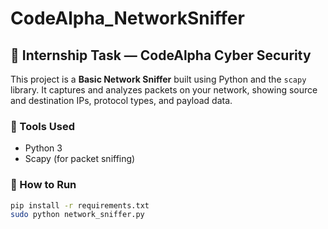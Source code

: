 # CodeAlpha_NetworkSniffer

## 🔐 Internship Task — CodeAlpha Cyber Security

This project is a **Basic Network Sniffer** built using Python and the `scapy` library. It captures and analyzes packets on your network, showing source and destination IPs, protocol types, and payload data.

### 🧰 Tools Used
- Python 3
- Scapy (for packet sniffing)

### 🚀 How to Run
```bash
pip install -r requirements.txt
sudo python network_sniffer.py


